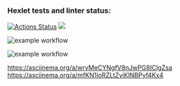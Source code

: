 ### Hexlet tests and linter status:
[![Actions Status](https://github.com/Maniackaa/python-project-lvl1/workflows/hexlet-check/badge.svg)](https://github.com/Maniackaa/python-project-lvl1/actions)
<a href="https://codeclimate.com/github/codeclimate/codeclimate/maintainability"><img src="https://api.codeclimate.com/v1/badges/a99a88d28ad37a79dbf6/maintainability" /></a>

![example workflow](https://github.com/Maniackaa/python-project-lvl1/actions/workflows/hello-world.yml/badge.svg)

![example workflow](https://github.com/Maniackaa/python-project-lvl1/actions/workflows/lint.yml/badge.svg)

https://asciinema.org/a/wryMeCYNgfV8nJwPG8IClgZsa
https://asciinema.org/a/mfKN1joRZLtZyiKlNBPyf4Kx4